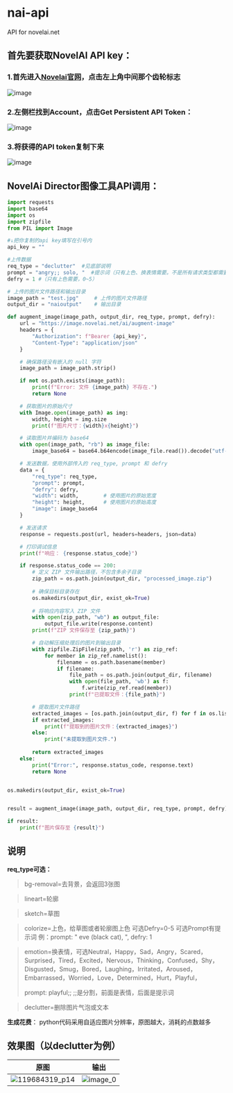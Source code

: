 # nai-api
API for novelai.net
## 首先要获取NovelAI API key：
### 1.首先进入[Novelai官网](https://novelai.net/stories)，点击左上角中间那个齿轮标志
![image](https://github.com/user-attachments/assets/7593250e-977b-4c29-b9f2-5c2a2211edd0)
### 2.左侧栏找到Account，点击Get Persistent API Token：
![image](https://github.com/user-attachments/assets/616d75e0-e769-4214-ab09-7e723997257c)
### 3.将获得的API token复制下来
![image](https://github.com/user-attachments/assets/84e4670c-f682-48fe-a190-7124da80de71)

## NovelAi Director图像工具API调用：
```python
import requests
import base64
import os
import zipfile
from PIL import Image

#↓把你复制的api key填写在引号内
api_key = ""

#上传数据
req_type = "declutter"  #见底部说明
prompt = "angry;; solo, "  #提示词（只有上色、换表情需要。不是所有请求类型都需要）
defry = 1 #（只有上色需要，0~5）

# 上传的图片文件路径和输出目录
image_path = "test.jpg"     # 上传的图片文件路径
output_dir = "naioutput"    # 输出目录

def augment_image(image_path, output_dir, req_type, prompt, defry):
    url = "https://image.novelai.net/ai/augment-image"
    headers = {
        "Authorization": f"Bearer {api_key}",
        "Content-Type": "application/json"
    }

    # 确保路径没有嵌入的 null 字符
    image_path = image_path.strip()

    if not os.path.exists(image_path):
        print(f"Error: 文件 {image_path} 不存在.")
        return None

    # 获取图片的原始尺寸
    with Image.open(image_path) as img:
        width, height = img.size
        print(f"图片尺寸：{width}x{height}")

    # 读取图片并编码为 base64
    with open(image_path, "rb") as image_file:
        image_base64 = base64.b64encode(image_file.read()).decode("utf-8")

    # 发送数据，使用外部传入的 req_type, prompt 和 defry
    data = {
        "req_type": req_type,
        "prompt": prompt,
        "defry": defry,
        "width": width,        # 使用图片的原始宽度
        "height": height,      # 使用图片的原始高度
        "image": image_base64
    }

    # 发送请求
    response = requests.post(url, headers=headers, json=data)

    # 打印调试信息
    print(f"响应： {response.status_code}")

    if response.status_code == 200:
        # 定义 ZIP 文件输出路径，不包含多余子目录
        zip_path = os.path.join(output_dir, "processed_image.zip")
        
        # 确保目标目录存在
        os.makedirs(output_dir, exist_ok=True)
        
        # 将响应内容写入 ZIP 文件
        with open(zip_path, "wb") as output_file:
            output_file.write(response.content)
        print(f"ZIP 文件保存至 {zip_path}")

        # 自动解压缩处理后的图片到输出目录
        with zipfile.ZipFile(zip_path, 'r') as zip_ref:
            for member in zip_ref.namelist():
                filename = os.path.basename(member)
                if filename:
                    file_path = os.path.join(output_dir, filename)
                    with open(file_path, 'wb') as f:
                        f.write(zip_ref.read(member))
                    print(f"已提取文件：{file_path}")

        # 提取图片文件路径
        extracted_images = [os.path.join(output_dir, f) for f in os.listdir(output_dir) if f.endswith(('.png', '.jpg', '.jpeg'))]
        if extracted_images:
            print(f"提取到的图片文件：{extracted_images}")
        else:
            print("未提取到图片文件.")
        
        return extracted_images
    else:
        print("Error:", response.status_code, response.text)
        return None


os.makedirs(output_dir, exist_ok=True)


result = augment_image(image_path, output_dir, req_type, prompt, defry)

if result:
    print(f"图片保存至 {result}")

```
## **说明**
**req_type可选：**

> bg-removal=去背景，会返回3张图

> lineart=轮廓

> sketch=草图

> colorize=上色，给草图或者轮廓图上色
> 可选Defry=0-5
> 可选Prompt有提示词
> 例：prompt: " eve (black cat), ", defry: 1


> emotion=换表情，可选Neutral，Happy，Sad，Angry，Scared，Surprised，Tired，Excited，Nervous，Thinking，Confused，Shy，Disgusted，Smug，Bored，Laughing，Irritated，Aroused，Embarrassed，Worried，Love，Determined，Hurt，Playful，
>
> prompt: playful;;
> ;;是分割，前面是表情，后面是提示词

> declutter=删除图片气泡或文本

**生成花费**：
python代码采用自适应图片分辨率，原图越大，消耗的点数越多

## 效果图（以declutter为例）
| 原图                                            | 输出                                            |
|-------------------------------------------------|-------------------------------------------------|
| ![119684319_p14](https://github.com/user-attachments/assets/eb045af7-ae80-4846-b54f-a57c34950f13) | ![image_0](https://github.com/user-attachments/assets/d80cf888-188c-4c65-813a-ea765891dd02) |

